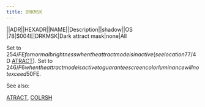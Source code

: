 ```yaml
---
title: DRKMSK
---
```

||ADR||HEXADR||NAME||Description||shadow||OS  
|78|$004E|DRKMSK|Dark attract mask|none|All  
  
Set to 254/$FE for normal brightness when the attract mode is inactive (see location 77/$4D [ATRACT](../ATRACT/index.md)). Set to 246/$F6 when the attract mode is active to guarantee screen color luminance will not exceed 50%. Initialized to 254/$FE.  
  
See also:  
  
[ATRACT](../ATRACT/index.md), [COLRSH](../COLRSH/index.md)  
